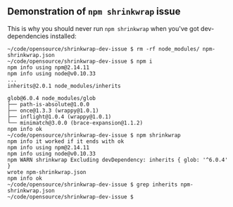 ## Demonstration of `npm shrinkwrap` issue

This is why you should never run `npm shrinkwrap` when you've got dev-dependencies installed:

```
~/code/opensource/shrinkwrap-dev-issue $ rm -rf node_modules/ npm-shrinkwrap.json
~/code/opensource/shrinkwrap-dev-issue $ npm i
npm info using npm@2.14.11
npm info using node@v0.10.33
...
inherits@2.0.1 node_modules/inherits

glob@6.0.4 node_modules/glob
├── path-is-absolute@1.0.0
├── once@1.3.3 (wrappy@1.0.1)
├── inflight@1.0.4 (wrappy@1.0.1)
└── minimatch@3.0.0 (brace-expansion@1.1.2)
npm info ok
~/code/opensource/shrinkwrap-dev-issue $ npm shrinkwrap
npm info it worked if it ends with ok
npm info using npm@2.14.11
npm info using node@v0.10.33
npm WARN shrinkwrap Excluding devDependency: inherits { glob: '^6.0.4' }
wrote npm-shrinkwrap.json
npm info ok
~/code/opensource/shrinkwrap-dev-issue $ grep inherits npm-shrinkwrap.json
~/code/opensource/shrinkwrap-dev-issue $
```
